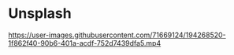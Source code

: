 # Unsplash


https://user-images.githubusercontent.com/71669124/194268520-1f862f40-90b6-401a-acdf-752d7439dfa5.mp4

